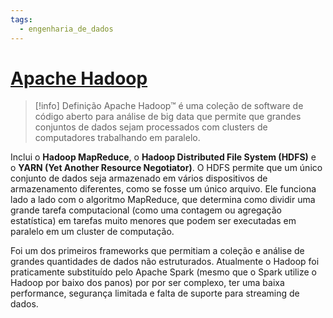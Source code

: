 ```yaml
---
tags:
  - engenharia_de_dados
---
```

# [Apache Hadoop](https://hadoop.apache.org/)

> [!info] Definição
> Apache Hadoop™ é uma coleção de software de código aberto para análise de big data que permite que grandes conjuntos de dados sejam processados ​​com clusters de computadores trabalhando em paralelo. 

Inclui o **Hadoop MapReduce**, o **Hadoop Distributed File System (HDFS)** e o **YARN (Yet Another Resource Negotiator)**. O HDFS permite que um único conjunto de dados seja armazenado em vários dispositivos de armazenamento diferentes, como se fosse um único arquivo. Ele funciona lado a lado com o algoritmo MapReduce, que determina como dividir uma grande tarefa computacional (como uma contagem ou agregação estatística) em tarefas muito menores que podem ser executadas em paralelo em um cluster de computação.

Foi um dos primeiros frameworks que permitiam a coleção e análise de grandes quantidades de dados não estruturados. Atualmente o Hadoop foi praticamente substituído pelo Apache Spark (mesmo que o Spark utilize o Hadoop por baixo dos panos) por por ser complexo, ter uma baixa performance, segurança limitada e falta de suporte para streaming de dados.